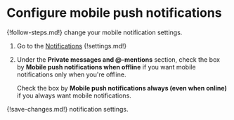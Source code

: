 # Configure mobile push notifications

{!follow-steps.md!} change your mobile notification settings.

1. Go to the [Notifications](/#settings/notifications)
{!settings.md!}

2. Under the **Private messages and @-mentions** section, check the
box by **Mobile push notifications when offline** if you
want mobile notifications only when you're offline.

    Check the box by **Mobile push notifications always (even when online)** if
you always want mobile notifications.

{!save-changes.md!} notification settings.
